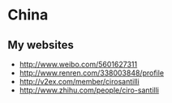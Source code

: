 # China

## My websites

- http://www.weibo.com/5601627311
- http://www.renren.com/338003848/profile
- http://v2ex.com/member/cirosantilli
- http://www.zhihu.com/people/ciro-santilli
